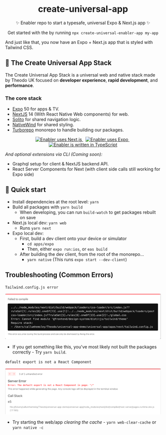 <h1 align="center">
  create-universal-app
</h1>

<p align="center">
  ✨ Enabler repo to start a typesafe, universal Expo & Next.js app ✨
</p>

<p align="center">
  Get started with the by running <code>npx create-universal-enabler-app my-app</code>
</p>

And just like that, you now have an Expo + Next.js app that is styled with Tailwind CSS.

## 🍔 The Create Universal App Stack

The Create Universal App Stack is a universal web and native stack made by Theodo UK focused on **developer experience**, **rapid development**, and **performance**.

### The core stack

- [Expo](https://expo.dev) 50 for apps & TV.
- [NextJS](https://nextjs.org) 14 (With React Native Web components) for web.
- [Solito](https://solito.dev) for shared navigation logic.
- [NativeWind](https://nativewind.dev) for shared styling.
- [Turborepo](https://turbo.build/) monorepo to handle building our packages.

<p align="center">
  <a href="https://nextjs.org/">
    <img src="https://img.shields.io/badge/next.js-000000?style=for-the-badge&logo=nextdotjs&logoColor=white" alt="Enabler uses Next.js">
  </a>&nbsp;
  <a href="https://expo.dev/">
    <img src="https://img.shields.io/badge/Expo-1B1F23?style=for-the-badge&logo=expo&logoColor=white" alt="Enabler uses Expo">
  </a>&nbsp;
  <a href="https://www.typescriptlang.org/">
    <img src="https://img.shields.io/badge/TypeScript-007ACC?style=for-the-badge&logo=typescript&logoColor=white" alt="Enabler is written in TypeScript">
  </a>
</p>

_And optional extensions via CLI (Coming soon):_

- Graphql setup for client & NextJS backend API.
- React Server Components for Next (with client side calls still working for Expo side)

## 🏁 Quick start

- Install dependencies at the root level: `yarn`
- Build all packages with `yarn build`
  - When developing, you can run `build-watch` to get packages rebuilt on save
- Next.js local dev: `yarn web`
  - Runs `yarn next`
- Expo local dev:
  - First, build a dev client onto your device or simulator
    - `cd apps/expo`
    - Then, either `expo run:ios`, or `eas build`
  - After building the dev client, from the root of the monorepo...
    - `yarn native` (This runs `expo start --dev-client`)

## Troubleshooting (Common Errors)

`Tailwind.config.js error`

<div align="center">
  <img src="./docs/images/tailwind-config-js-error-example.png" width="600" alt="Tailwind Config.js Error">
</div>

- If you get something like this, you've most likely not built the packages correctly - Try `yarn build`.

`default export is not a React Component`

<div align="center">
  <img src="./docs/images/default-export-not-react-component-error.png" width="600" alt="Default Export React Component Error">
</div>

- Try starting the web/app _clearing the cache_ - `yarn web-clear-cache` or `yarn native -c`
